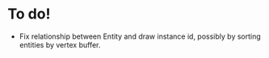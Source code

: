 # To do!

- Fix relationship between Entity and draw instance id, possibly by  sorting
  entities by vertex buffer.